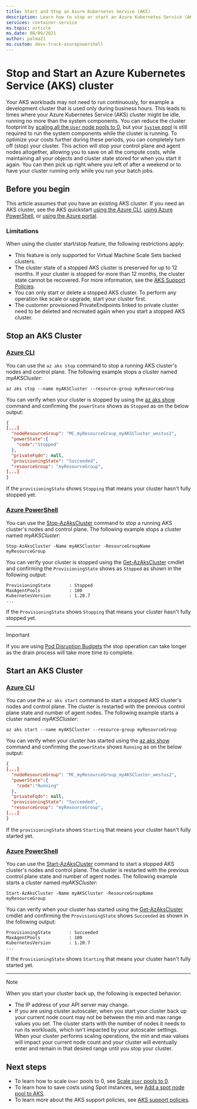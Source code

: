 ```yaml
---
title: Start and Stop an Azure Kubernetes Service (AKS)
description: Learn how to stop or start an Azure Kubernetes Service (AKS) cluster.
services: container-service
ms.topic: article
ms.date: 08/09/2021
author: palma21
ms.custom: devx-track-azurepowershell
---
```


# Stop and Start an Azure Kubernetes Service (AKS) cluster

Your AKS workloads may not need to run continuously, for example a development cluster that is used only during business hours. This leads to times where your Azure Kubernetes Service (AKS) cluster might be idle, running no more than the system components. You can reduce the cluster footprint by [scaling all the `User` node pools to 0](scale-cluster.md#scale-user-node-pools-to-0), but your [`System` pool](use-system-pools.md) is still required to run the system components while the cluster is running.
To optimize your costs further during these periods, you can completely turn off (stop) your cluster. This action will stop your control plane and agent nodes altogether, allowing you to save on all the compute costs, while maintaining all your objects and cluster state stored for when you start it again. You can then pick up right where you left of after a weekend or to have your cluster running only while you run your batch jobs.

## Before you begin

This article assumes that you have an existing AKS cluster. If you need an AKS cluster, see the AKS quickstart [using the Azure CLI][aks-quickstart-cli], [using Azure PowerShell][kubernetes-walkthrough-powershell], or [using the Azure portal][aks-quickstart-portal].

### Limitations

When using the cluster start/stop feature, the following restrictions apply:

- This feature is only supported for Virtual Machine Scale Sets backed clusters.
- The cluster state of a stopped AKS cluster is preserved for up to 12 months. If your cluster is stopped for more than 12 months, the cluster state cannot be recovered. For more information, see the [AKS Support Policies](support-policies.md).
- You can only start or delete a stopped AKS cluster. To perform any operation like scale or upgrade, start your cluster first.
- The customer provisioned PrivateEndpoints linked to private cluster need to be deleted and recreated again when you start a stopped AKS cluster.

## Stop an AKS Cluster

### [Azure CLI](#tab/azure-cli)

You can use the `az aks stop` command to stop a running AKS cluster's nodes and control plane. The following example stops a cluster named *myAKSCluster*:

```azurecli-interactive
az aks stop --name myAKSCluster --resource-group myResourceGroup
```

You can verify when your cluster is stopped by using the [az aks show][az-aks-show] command and confirming the `powerState` shows as `Stopped` as on the below output:

```json
{
[...]
  "nodeResourceGroup": "MC_myResourceGroup_myAKSCluster_westus2",
  "powerState":{
    "code":"Stopped"
  },
  "privateFqdn": null,
  "provisioningState": "Succeeded",
  "resourceGroup": "myResourceGroup",
[...]
}
```

If the `provisioningState` shows `Stopping` that means your cluster hasn't fully stopped yet.

### [Azure PowerShell](#tab/azure-powershell)

You can use the [Stop-AzAksCluster][stop-azakscluster] command to stop a running AKS cluster's nodes and control plane. The following example stops a cluster named *myAKSCluster*:

```azurepowershell-interactive
Stop-AzAksCluster -Name myAKSCluster -ResourceGroupName myResourceGroup
```

You can verify your cluster is stopped using the [Get-AzAksCluster][get-azakscluster] cmdlet and confirming the `ProvisioningState` shows as `Stopped` as shown in the following output:

```Output
ProvisioningState       : Stopped
MaxAgentPools           : 100
KubernetesVersion       : 1.20.7
...
```

If the `ProvisioningState` shows `Stopping` that means your cluster hasn't fully stopped yet.

---

> [!IMPORTANT]
> If you are using [Pod Disruption Budgets](https://kubernetes.io/docs/concepts/workloads/pods/disruptions/) the stop operation can take longer as the drain process will take more time to complete.

## Start an AKS Cluster

### [Azure CLI](#tab/azure-cli)

You can use the `az aks start` command to start a stopped AKS cluster's nodes and control plane. The cluster is restarted with the previous control plane state and number of agent nodes.
The following example starts a cluster named *myAKSCluster*:

```azurecli-interactive
az aks start --name myAKSCluster --resource-group myResourceGroup
```

You can verify when your cluster has started using the [az aks show][az-aks-show] command and confirming the `powerState` shows `Running` as on the below output:

```json
{
[...]
  "nodeResourceGroup": "MC_myResourceGroup_myAKSCluster_westus2",
  "powerState":{
    "code":"Running"
  },
  "privateFqdn": null,
  "provisioningState": "Succeeded",
  "resourceGroup": "myResourceGroup",
[...]
}
```

If the `provisioningState` shows `Starting` that means your cluster hasn't fully started yet.

### [Azure PowerShell](#tab/azure-powershell)

You can use the [Start-AzAksCluster][start-azakscluster] command to start a stopped AKS cluster's nodes and control plane. The cluster is restarted with the previous control plane state and number of agent nodes.
The following example starts a cluster named *myAKSCluster*:

```azurepowershell-interactive
Start-AzAksCluster -Name myAKSCluster -ResourceGroupName myResourceGroup
```

You can verify when your cluster has started using the [Get-AzAksCluster][get-azakscluster] cmdlet and confirming the `ProvisioningState` shows `Succeeded` as shown in the following output:

```Output
ProvisioningState       : Succeeded
MaxAgentPools           : 100
KubernetesVersion       : 1.20.7
...
```

If the `ProvisioningState` shows `Starting` that means your cluster hasn't fully started yet.

---

> [!NOTE]
> When you start your cluster back up, the following is expected behavior:
>
> * The IP address of your API server may change.
> * If you are using cluster autoscaler, when you start your cluster back up your current node count may not be between the min and max range values you set. The cluster starts with the number of nodes it needs to run its workloads, which isn't impacted by your autoscaler settings. When your cluster performs scaling operations, the min and max values will impact your current node count and your cluster will eventually enter and remain in that desired range until you stop your cluster.

## Next steps

- To learn how to scale `User` pools to 0, see [Scale `User` pools to 0](scale-cluster.md#scale-user-node-pools-to-0).
- To learn how to save costs using Spot instances, see [Add a spot node pool to AKS](spot-node-pool.md).
- To learn more about the AKS support policies, see [AKS support policies](support-policies.md).

<!-- LINKS - external -->

<!-- LINKS - internal -->
[aks-quickstart-cli]: kubernetes-walkthrough.md
[aks-quickstart-portal]: kubernetes-walkthrough-portal.md
[install-azure-cli]: /cli/azure/install-azure-cli
[az-extension-add]: /cli/azure/extension#az_extension_add
[az-extension-update]: /cli/azure/extension#az_extension_update
[az-feature-register]: /cli/azure/feature#az_feature_register
[az-feature-list]: /cli/azure/feature#az_feature_list
[az-provider-register]: /cli/azure/provider#az_provider_register
[az-aks-show]: /cli/azure/aks#az_aks_show
[kubernetes-walkthrough-powershell]: kubernetes-walkthrough-powershell.md
[stop-azakscluster]: /powershell/module/az.aks/stop-azakscluster
[get-azakscluster]: /powershell/module/az.aks/get-azakscluster
[start-azakscluster]: /powershell/module/az.aks/start-azakscluster

